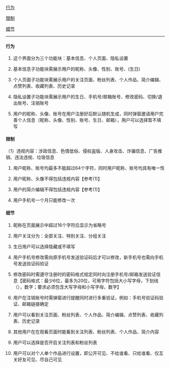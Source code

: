 
[行为](#行为)

[限制](#限制)

[细节](#细节)

---

#### 行为

1. 这个界面分为三个功能块：基本信息、个人页面、隐私设置

2. 基本信息子功能块需展示用户的昵称、头像、性别、账号、(生日)

3. 个人页面子功能块需展示用户的关注页面、粉丝列表、个人作品、简介编辑、点赞列表、收藏列表、历史记录

4. 隐私设置子功能块需展示用户的生日、手机号/邮箱账号、修改密码、切换/退出账号、注销账号

5. 用户的昵称、头像、账号在用户注册好后默认随机生成，同时弹窗邀请用户完善个人信息（昵称、头像、性别、账号、生日、邮箱），用户可以选择暂不填写


#### 限制

（1）违规内容：涉政信息、色情低俗、侵权盗版、人身攻击、诈骗信息、广告推销、违法违规、垃圾信息


1. 用户昵称、账号均最多不能超过64个字符，同时用户昵称、账号均具有唯一性

2. 用户昵称、头像不得包括违规内容【参考(1)】

3. 用户的简介编辑不得包括违规内容【参考(1)】

4. 用户手机号一个月只能修改一次


#### 细节

1. 昵称在页面展示中超过16个字符后显示为省略号

2. 用户关注分为：全部关注、特别关注、分组关注

3. 生日用户可以选择隐藏或不填写

4. 用户手机号修改需向原手机号发送验证码后才可以修改，新手机号也需向手机号发送验证码验证

5. 修改密码时需遵守注册时的密码格式规定同时向注册手机号/邮箱发送验证信息【密码格式：最少6位，最多为20位，可用字符包括大小写字母，下划线（），数字；要求必须包含大写字母和小写字母，数字】

6. 用户在注销账号时需弹窗进行提醒同时进行多重验证，例如：手机号验证码验证、邮箱链接确定

7. 用户可以看到关注页面、粉丝列表、个人作品、简介编辑、点赞列表、收藏列表、历史记录

8. 其他用户在在观看页面时能看到关注列表、粉丝列表、个人作品、简介内容

9. 用户可以选择是否开启关注列表和粉丝列表

10. 用户可以对个人单个作品进行设置，即公开可见、不给谁看、只给谁看、仅互关好友可见、尽自己可见